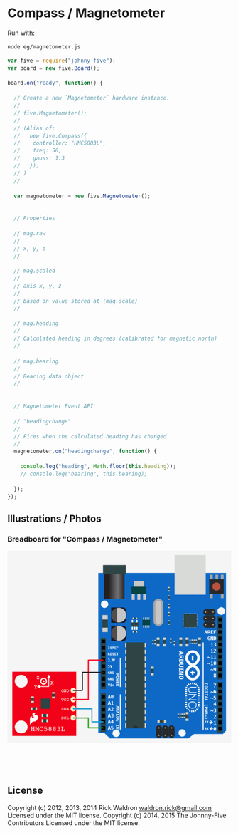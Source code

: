 <!--remove-start-->

# Compass / Magnetometer





Run with:
```bash
node eg/magnetometer.js
```

<!--remove-end-->

```javascript
var five = require("johnny-five");
var board = new five.Board();

board.on("ready", function() {

  // Create a new `Magnetometer` hardware instance.
  //
  // five.Magnetometer();
  //
  // (Alias of:
  //   new five.Compass({
  //    controller: "HMC5883L",
  //    freq: 50,
  //    gauss: 1.3
  //   });
  // )
  //

  var magnetometer = new five.Magnetometer();


  // Properties

  // mag.raw
  //
  // x, y, z
  //

  // mag.scaled
  //
  // axis x, y, z
  //
  // based on value stored at (mag.scale)
  //

  // mag.heading
  //
  // Calculated heading in degrees (calibrated for magnetic north)
  //

  // mag.bearing
  //
  // Bearing data object
  //


  // Magnetometer Event API

  // "headingchange"
  //
  // Fires when the calculated heading has changed
  //
  magnetometer.on("headingchange", function() {

    console.log("heading", Math.floor(this.heading));
    // console.log("bearing", this.bearing);

  });
});

```


## Illustrations / Photos


### Breadboard for "Compass / Magnetometer"



![docs/breadboard/magnetometer.png](breadboard/magnetometer.png)<br>

&nbsp;





&nbsp;

<!--remove-start-->

## License
Copyright (c) 2012, 2013, 2014 Rick Waldron <waldron.rick@gmail.com>
Licensed under the MIT license.
Copyright (c) 2014, 2015 The Johnny-Five Contributors
Licensed under the MIT license.

<!--remove-end-->
